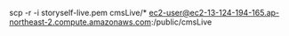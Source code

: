scp -r -i storyself-live.pem cmsLive/\* ec2-user@ec2-13-124-194-165.ap-northeast-2.compute.amazonaws.com:/public/cmsLive
